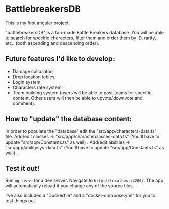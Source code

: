 # BattlebreakersDB
This is my first angular project.

"battlebreakersDB" is a fan-made Battle Breakers database.
You will be able to search for specific characters, filter them and order them by ID, rarity, etc.. (both ascending and descending order).

## Future features I'd like to develop:
- Damage calculator;
- Drop location tables;
- Login system;
- Characters rate system;
- Team building system (users will be able to post teams for specific content. Other users will then be able to upvote/downvote and comment).

## How to "update" the database content:
In order to populate the "database" edit the "src/app/characters-data.ts" file.
Add/edit classes -> "src/app/characterclasses-data.ts" (You'll have to update "src/app/Constants.ts" as well) .
Add/edit abilities -> "src/app/abilitysys-data.ts" (You'll have to update "src/app/Constants.ts" as well) .



## Test it out!
Run `ng serve` for a dev server. Navigate to `http://localhost:4200/`. The app will automatically reload if you change any of the source files.

I've also included a "Dockerfile" and a "docker-compose.yml" for you to test things out.

